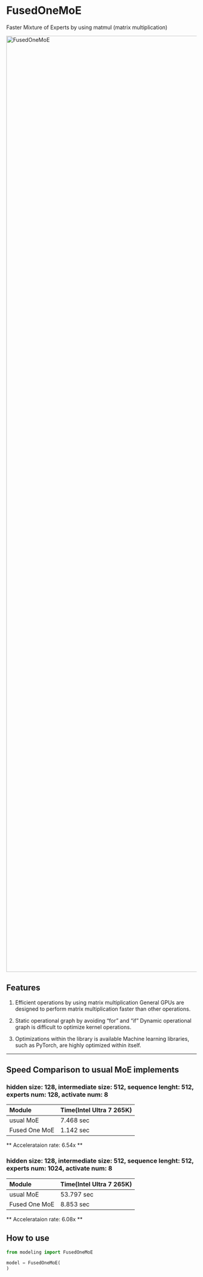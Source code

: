 # FusedOneMoE

Faster Mixture of Experts by using matmul (matrix multiplication)

<img width="4400" height="2475" alt="FusedOneMoE" src="https://github.com/user-attachments/assets/eba53256-9ed1-47c6-b82b-f22b85262ae6" />

## Features

1. Efficient operations by using matrix multiplication
   General GPUs are designed to perform matrix multiplication faster than other operations.

2. Static operational graph by avoiding “for” and “if”
   Dynamic operational graph is difficult to optimize kernel operations.

3. Optimizations within the library is available
   Machine learning libraries, such as PyTorch, are highly optimized within itself.

***

## Speed Comparison to usual MoE implements

### hidden size: 128, intermediate size: 512, sequence lenght: 512, experts num: 128, activate num: 8

|Module             |Time(Intel Ultra 7 265K)  |
|:--                |:--                       |
|usual MoE          |7.468 sec                 |
|Fused One MoE      |1.142 sec                 |

** Accelerataion rate: 6.54x **

### hidden size: 128, intermediate size: 512, sequence lenght: 512, experts num: 1024, activate num: 8

|Module             |Time(Intel Ultra 7 265K)  |
|:--                |:--                       |
|usual MoE          |53.797 sec                |
|Fused One MoE      |8.853 sec                 |

** Accelerataion rate: 6.08x **



## How to use

```python
from modeling import FusedOneMoE

model = FusedOneMoE(
)


```
